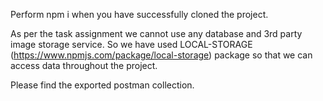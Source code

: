 Perform npm i when you have successfully cloned the project.

As per the task assignment we cannot use any database and 3rd party image storage service. 
So we have used LOCAL-STORAGE (https://www.npmjs.com/package/local-storage) package so that we can access data throughout the project.

Please find the exported postman collection.
